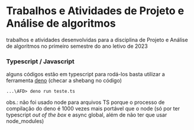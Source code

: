 # Trabalhos e Atividades de Projeto e Análise de algoritmos

trabalhos e atividades desenvolvidas para a disciplina de Projeto e Análise de
algoritmos no primeiro semestre do ano letivo de 2023

### Typescript / Javascript

alguns códigos estão em typescript para rodá-los basta utilizar a
ferramenta [deno](https://deno.land/) (checar a shebang no código)

``...\AFD> deno run teste.ts ``

obs.: não foi usado node para arquivos TS porque o processo de compilação do deno é 1000 vezes mais portável que o node (só por ter typescript _out of the box_ e async global, além de não ter que usar node_modules)